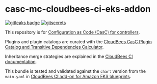 # casc-mc-cloudbees-ci-eks-addon

[![gitleaks badge](https://img.shields.io/badge/protected%20by-gitleaks-blue)](https://github.com/zricethezav/gitleaks#pre-commit) [![gitsecrets](https://img.shields.io/badge/protected%20by-gitsecrets-blue)](https://github.com/awslabs/git-secrets)

This repository is for [Configuration as Code (CasC) for controllers](https://docs.cloudbees.com/docs/cloudbees-ci/latest/casc-controller/).

Plugins and plugin catalogs are curated with the [CloudBees CasC Plugin Catalog and Transitive Dependencies Calculator](https://github.com/kyounger/casc-plugin-dependency-calculation).

Inheritance merge strategies are explained in the [CloudBees CI documentation](https://docs.cloudbees.com/docs/cloudbees-ci/latest/casc-controller/advanced#_configuring_bundle_inheritance_with_casc).

This bundle is tested and validated against the `chart` version from the `main.yaml` in [CloudBees CI add-on for Amazon EKS blueprints](https://github.com/cloudbees/terraform-aws-cloudbees-ci-eks-addon).
